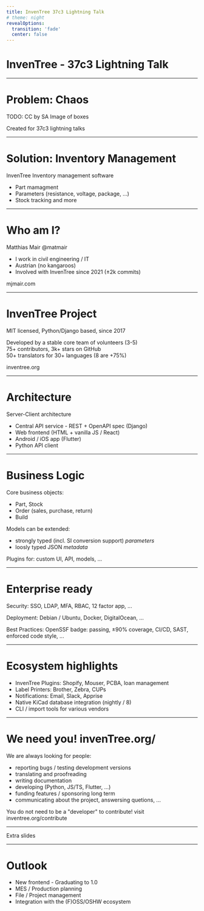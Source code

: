 ```yaml
---
title: InvenTree 37c3 Lightning Talk
# theme: night
revealOptions:
  transition: 'fade'
  center: false
---
```


# InvenTree - 37c3 Lightning Talk

---

# Problem: Chaos

TODO: CC by SA Image of boxes

Created for 37c3 lightning talks

---

# Solution: Inventory Management

InvenTree Inventory management software
- Part mamagment
- Parameters (resistance, voltage, package, ...)
- Stock tracking
and more

---

# Who am I?

Matthias Mair @matmair
- I work in civil engineering / IT
- Austrian (no kangaroos)
- Involved with InvenTree since 2021 (±2k commits)

mjmair.com

---

# InvenTree Project

MIT licensed, Python/Django based, since 2017

Developed by a stable core team of volunteers (3-5)  
75+ contributors, 3k+ stars on GitHub  
50+ translators for 30+ languages (8 are +75%)

inventree.org

---

# Architecture

Server-Client architecture
- Central API service - REST + OpenAPI spec (Django)
- Web frontend (HTML + vanilla JS / React)
- Android / iOS app (Flutter)
- Python API client

---

# Business Logic

Core business objects:
- Part, Stock
- Order (sales, purchase, return)
- Build

Models can be extended:
- strongly typed (incl. SI conversion support) *parameters*
- loosly typed JSON *metadata*

Plugins for: custom UI, API, models, ...

---

# Enterprise ready

Security: SSO, LDAP, MFA, RBAC, 12 factor app, ...

Deployment: Debian / Ubuntu, Docker, DigitalOcean, ...

Best Practices: OpenSSF badge: passing, ±90% coverage, CI/CD, SAST, enforced code style, ...


---

# Ecosystem highlights

- InvenTree Plugins: Shopify, Mouser, PCBA, loan management
- Label Printers: Brother, Zebra, CUPs
- Notifications: Email, Slack, Apprise
- Native KiCad database integration (nightly / 8)
- CLI / import tools for various vendors

---

# We need you! invenTree.org/

We are always looking for people:
- reporting bugs / testing development versions
- translating and proofreading
- writing documentation
- developing (Python, JS/TS, Flutter, ...)
- funding features / sponsoring long term
- communicating about the project, answersing quetions, ...

You do not need to be a "developer" to contribute! visit inventree.org/contribute

---

Extra slides

---

# Outlook

- New frontend - Graduating to 1.0
- MES / Production planning
- File / Project management
- Integration with the (F)OSS/OSHW ecosystem
